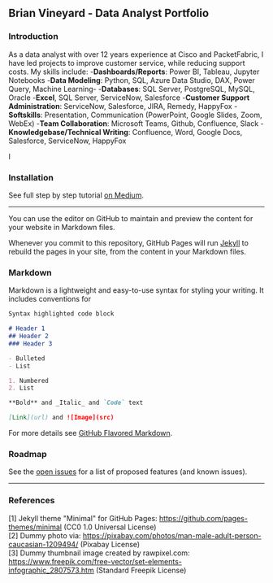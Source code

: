 ## Brian Vineyard - Data Analyst Portfolio

### Introduction

As a data analyst with over 12 years experience at Cisco and PacketFabric, I have led projects to improve customer service, while reducing support costs.
My skills include:
-**Dashboards/Reports**: Power BI, Tableau, Jupyter Notebooks
-**Data Modeling**: Python, SQL, Azure Data Studio, DAX, Power Query, Machine Learning-
-**Databases**: SQL Server, PostgreSQL, MySQL, Oracle
-**Excel**, SQL Server, ServiceNow, Salesforce
-**Customer Support Administration**: ServiceNow, Salesforce, JIRA, Remedy, HappyFox
-**Softskills**: Presentation, Communication (PowerPoint, Google Slides, Zoom, WebEx)
-**Team Collaboration**: Microsoft Teams, Github, Confluence, Slack
-**Knowledgebase/Technical Writing**: Confluence, Word, Google Docs, Salesforce, ServiceNow, HappyFox

I 

### Installation

See full step by step tutorial [on Medium](https://medium.com/@evanca/set-up-your-portfolio-website-in-less-than-10-minutes-with-github-pages-d0efa8ff56fd).
___

You can use the editor on GitHub to maintain and preview the content for your website in Markdown files.

Whenever you commit to this repository, GitHub Pages will run [Jekyll](https://jekyllrb.com/) to rebuild the pages in your site, from the content in your Markdown files.

### Markdown

Markdown is a lightweight and easy-to-use syntax for styling your writing. It includes conventions for

```markdown
Syntax highlighted code block

# Header 1
## Header 2
### Header 3

- Bulleted
- List

1. Numbered
2. List

**Bold** and _Italic_ and `Code` text

[Link](url) and ![Image](src)
```

For more details see [GitHub Flavored Markdown](https://guides.github.com/features/mastering-markdown/).

### Roadmap

See the [open issues](https://github.com/evanca/quick-portfolio/issues) for a list of proposed features (and known issues).
___

### References

[1] Jekyll theme "Minimal" for GitHub Pages: https://github.com/pages-themes/minimal (CC0 1.0 Universal License)
<br>[2] Dummy photo via: https://pixabay.com/photos/man-male-adult-person-caucasian-1209494/ (Pixabay License)
<br>[3] Dummy thumbnail image created by rawpixel.com: https://www.freepik.com/free-vector/set-elements-infographic_2807573.htm (Standard Freepik License)
